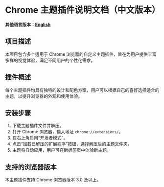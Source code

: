 # Chrome 主题插件说明文档（中文版本）

**其他语言版本：[English](README.md)**

## 项目描述

本项目包含多个适用于 Chrome 浏览器的自定义主题插件，旨在为用户提供丰富多样的视觉体验，满足不同用户的个性化需求。

## 插件概述

每个主题插件均具有独特的设计和配色方案，用户可以根据自己的喜好选择适合的主题，以提升浏览器的外观和使用体验。

## 安装步骤

1. 下载主题插件文件并解压。
2. 打开 Chrome 浏览器，输入地址 `chrome://extensions/`。
3. 在右上角启用“开发者模式”。
4. 点击“加载已解压的扩展程序”按钮，选择解压后的主题文件夹。
5. 主题将自动应用，用户可在新标签页中体验新主题。

## 支持的浏览器版本

本主题插件支持 Chrome 浏览器版本 3.0 及以上。
